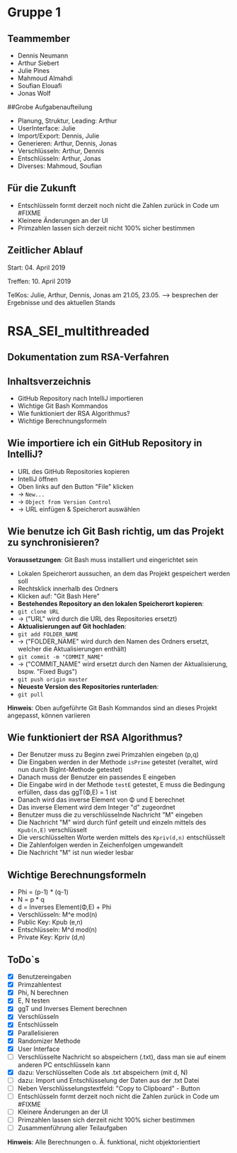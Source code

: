 # Gruppe 1

## Teammember
* Dennis Neumann
* Arthur Siebert
* Julie Pines
* Mahmoud Almahdi
* Soufian Elouafi
* Jonas Wolf

##Grobe Aufgabenaufteilung
* Planung, Struktur, Leading: Arthur
* UserInterface: Julie
* Import/Export: Dennis, Julie
* Generieren: Arthur, Dennis, Jonas
* Verschlüsseln: Arthur, Dennis
* Entschlüsseln: Arthur, Jonas
* Diverses: Mahmoud, Soufian

## Für die Zukunft
* Entschlüsseln formt derzeit noch nicht die Zahlen zurück in Code um #FIXME
* Kleinere Änderungen an der UI
* Primzahlen lassen sich derzeit nicht 100% sicher bestimmen

## Zeitlicher Ablauf

Start: 04. April 2019

Treffen: 10. April 2019

TelKos: Julie, Arthur, Dennis, Jonas am 21.05, 23.05. --> besprechen der Ergebnisse und des aktuellen Stands

# **RSA_SEI_multithreaded**

## Dokumentation zum RSA-Verfahren

## Inhaltsverzeichnis
* GitHub Repository nach IntelliJ importieren
* Wichtige Git Bash Kommandos
* Wie funktioniert der RSA Algorithmus?
* Wichtige Berechnungsformeln

## Wie importiere ich ein GitHub Repository in IntelliJ?
* URL des GitHub Repositories kopieren
* IntelliJ öffnen
* Oben links auf den Button "File" klicken
* -> `New...`
* -> `Object from Version Control`
* -> URL einfügen & Speicherort auswählen

## Wie benutze ich Git Bash richtig, um das Projekt zu synchronisieren?
**Voraussetzungen**: Git Bash muss installiert und eingerichtet sein
* Lokalen Speicherort aussuchen, an dem das Projekt gespeichert werden soll
* Rechtsklick innerhalb des Ordners
* Klicken auf: "Git Bash Here"
* **Bestehendes Repository an den lokalen Speicherort kopieren**:
* `git clone URL`
* -> ("URL" wird durch die URL des Repositories ersetzt)
* **Aktualisierungen auf Git hochladen**:
* `git add FOLDER_NAME`
* -> ("FOLDER_NAME" wird durch den Namen des Ordners ersetzt, welcher die Aktualisierungen enthält)
* `git commit -m "COMMIT_NAME"`
* -> ("COMMIT_NAME" wird ersetzt durch den Namen der Aktualisierung, bspw. "Fixed Bugs")
* `git push origin master`
* **Neueste Version des Repositories runterladen**:
* `git pull`

**Hinweis**: Oben aufgeführte Git Bash Kommandos sind an dieses Projekt angepasst, können variieren

## Wie funktioniert der RSA Algorithmus?
* Der Benutzer muss zu Beginn zwei Primzahlen eingeben (p,q)
* Die Eingaben werden in der Methode `isPrime` getestet (veraltet, wird nun durch BigInt-Methode getestet)
* Danach muss der Benutzer ein passendes E eingeben
* Die Eingabe wird in der Methode `testE` getestet, E muss die Bedingung erfüllen, dass das ggT(Φ,E) = 1 ist
* Danach wird das inverse Element von Φ und E berechnet
* Das inverse Element wird dem Integer "d" zugeordnet
* Benutzer muss die zu verschlüsselnde Nachricht "M" eingeben
* Die Nachricht "M" wird durch fünf geteilt und einzeln mittels des `Kpub(n,E)` verschlüsselt
* Die verschlüsselten Worte werden mittels des `Kpriv(d,n)` entschlüsselt
* Die Zahlenfolgen werden in Zeichenfolgen umgewandelt
* Die Nachricht "M" ist nun wieder lesbar

## Wichtige Berechnungsformeln
* Phi = (p-1) * (q-1)
* N = p * q
* d = Inverses Element(Φ,E) + Phi
* Verschlüsseln: M^e mod(n)
* Public Key: Kpub (e,n)
* Entschlüsseln: M^d mod(n)
* Private Key: Kpriv (d,n)

## ToDo`s
* [x] Benutzereingaben
* [x] Primzahlentest
* [x] Phi, N berechnen
* [x] E, N testen
* [x] ggT und Inverses Element berechnen
* [x] Verschlüsseln
* [x] Entschlüsseln
* [x] Parallelisieren
* [x] Randomizer Methode
* [X] User Interface
* [ ] Verschlüsselte Nachricht so abspeichern (.txt), dass man sie auf einem anderen PC entschlüsseln kann
* [X] dazu: Verschlüsselten Code als .txt abspeichern (mit d, N)
* [ ] dazu: Import und Entschlüsselung der Daten aus der .txt Datei
* [ ] Neben Verschlüsselungstextfeld: "Copy to Clipboard" - Button
* [ ] Entschlüsseln formt derzeit noch nicht die Zahlen zurück in Code um #FIXME
* [ ] Kleinere Änderungen an der UI
* [ ] Primzahlen lassen sich derzeit nicht 100% sicher bestimmen
* [ ] Zusammenführung aller Teilaufgaben

**Hinweis**: Alle Berechnungen o. Ä. funktional, nicht objektorientiert
